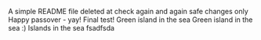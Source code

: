 A simple README file
deleted at
check again
and again
safe changes only
Happy passover - yay!
Final test!
Green island in the sea
Green island in the sea :)
Islands in the sea
fsadfsda
